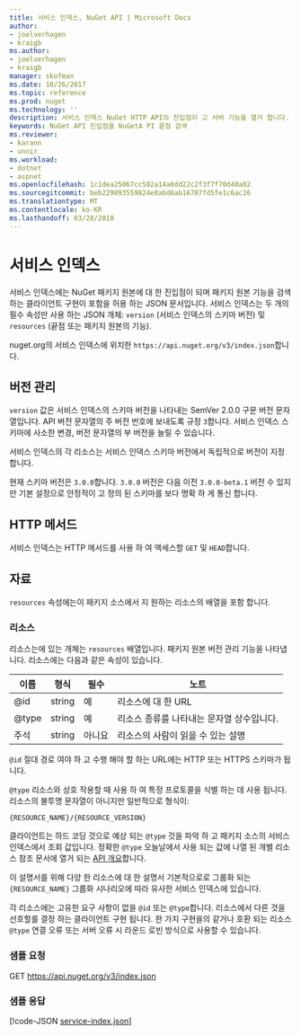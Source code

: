 ```yaml
---
title: 서비스 인덱스, NuGet API | Microsoft Docs
author:
- joelverhagen
- kraigb
ms.author:
- joelverhagen
- kraigb
manager: skofman
ms.date: 10/26/2017
ms.topic: reference
ms.prod: nuget
ms.technology: ''
description: 서비스 인덱스 NuGet HTTP API의 진입점이 고 서버 기능을 열거 합니다.
keywords: NuGet API 진입점을 NuGetA PI 끝점 검색
ms.reviewer:
- karann
- unnir
ms.workload:
- dotnet
- aspnet
ms.openlocfilehash: 1c1dea25067cc582a14a0dd22c2f3f7f70d40a02
ms.sourcegitcommit: beb229893559824e8abd6ab16707fd5fe1c6ac26
ms.translationtype: MT
ms.contentlocale: ko-KR
ms.lasthandoff: 03/28/2018
---
```

# <a name="service-index"></a>서비스 인덱스

서비스 인덱스에는 NuGet 패키지 원본에 대 한 진입점이 되며 패키지 원본 기능을 검색 하는 클라이언트 구현이 포함을 허용 하는 JSON 문서입니다. 서비스 인덱스는 두 개의 필수 속성만 사용 하는 JSON 개체: `version` (서비스 인덱스의 스키마 버전) 및 `resources` (끝점 또는 패키지 원본의 기능).

nuget.org의 서비스 인덱스에 위치한 `https://api.nuget.org/v3/index.json`합니다.

## <a name="versioning"></a>버전 관리

`version` 값은 서비스 인덱스의 스키마 버전을 나타내는 SemVer 2.0.0 구문 버전 문자열입니다. API 버전 문자열의 주 버전 번호에 보내도록 규정 `3`합니다. 서비스 인덱스 스키마에 사소한 변경, 버전 문자열의 부 버전을 늘릴 수 있습니다.

서비스 인덱스의 각 리소스는 서비스 인덱스 스키마 버전에서 독립적으로 버전이 지정 합니다.

현재 스키마 버전은 `3.0.0`합니다. `3.0.0` 버전은 다음 이전 `3.0.0-beta.1` 버전 수 있지만 기본 설정으로 안정적이 고 정의 된 스키마를 보다 명확 하 게 통신 합니다.

## <a name="http-methods"></a>HTTP 메서드

서비스 인덱스는 HTTP 메서드를 사용 하 여 액세스할 `GET` 및 `HEAD`합니다.

## <a name="resources"></a>자료

`resources` 속성에는이 패키지 소스에서 지 원하는 리소스의 배열을 포함 합니다.

### <a name="resource"></a>리소스

리소스는에 있는 개체는 `resources` 배열입니다. 패키지 원본 버전 관리 기능을 나타냅니다. 리소스에는 다음과 같은 속성이 있습니다.

이름          | 형식   | 필수 | 노트
------------- | ------ | -------- | -----
@id           | string | 예      | 리소스에 대 한 URL
@type         | string | 예      | 리소스 종류를 나타내는 문자열 상수입니다.
주석       | string | 아니요       | 리소스의 사람이 읽을 수 있는 설명

`@id` 절대 경로 여야 하 고 수행 해야 할 하는 URL에는 HTTP 또는 HTTPS 스키마가 됩니다.

`@type` 리소스와 상호 작용할 때 사용 하 여 특정 프로토콜을 식별 하는 데 사용 됩니다. 리소스의 불투명 문자열이 아니지만 일반적으로 형식이:

    {RESOURCE_NAME}/{RESOURCE_VERSION}

클라이언트는 하드 코딩 것으로 예상 되는 `@type` 것을 파악 하 고 패키지 소스의 서비스 인덱스에서 조회 값입니다. 정확한 `@type` 오늘날에서 사용 되는 값에 나열 된 개별 리소스 참조 문서에 열거 되는 [API 개요](overview.md#resources-and-schema)합니다.

이 설명서를 위해 다양 한 리소스에 대 한 설명서 기본적으로로 그룹화 되는 `{RESOURCE_NAME}` 그룹화 시나리오에 따라 유사한 서비스 인덱스에 있습니다. 

각 리소스에는 고유한 요구 사항이 없을 `@id` 또는 `@type`합니다. 리소스에서 다른 것을 선호할를 결정 하는 클라이언트 구현 됩니다. 한 가지 구현을의 같거나 호환 되는 리소스 `@type` 연결 오류 또는 서버 오류 시 라운드 로빈 방식으로 사용할 수 있습니다.

### <a name="sample-request"></a>샘플 요청

GET https://api.nuget.org/v3/index.json

### <a name="sample-response"></a>샘플 응답

[!code-JSON [service-index.json](./_data/service-index.json)]
